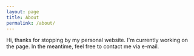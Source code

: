 ```yaml
---
layout: page
title: About
permalink: /about/
---
```


Hi, thanks for stopping by my personal website. I'm currently working on the page. In the meantime, feel free to contact me via e-mail. 
